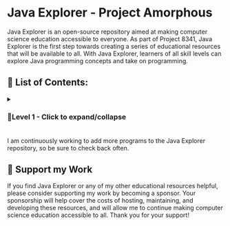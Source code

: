 # Java Explorer - Project Amorphous

Java Explorer is an open-source repository aimed at making computer science education accessible to everyone. As part of Project 8341, Java Explorer is the first step towards creating a series of educational resources that will be available to all. With Java Explorer, learners of all skill levels can explore Java programming concepts and take on programming.

## 📃 List of Contents:
<details>
<summary><h3>🔰Level 1 - Click to expand/collapse<h3></summary>
  <p> Basic java programs on accepting I/O, working with variables, operators using main()</p>
  <p><b> Write a program to </b></p>
  
  
- [1. Display name, school and class in different lines](https://github.com/imteshalkarim/JavaExplorer/blob/main/P01.java)
- [2. Display your name, age and address in one line but with different print functions](https://github.com/imteshalkarim/JavaExplorer/blob/main/P02.java)
- [3. Print the sum and average of three given numbers](https://github.com/imteshalkarim/JavaExplorer/blob/main/P03.java)
- [4. Store numbers in two variables a and b. Exchange the value of a and b by taking the help of a third variable and display the values of a and b](https://github.com/imteshalkarim/JavaExplorer/blob/main/P04.java)
- [5. Display the sum, product of three given numbers and also display the difference in between the two results](https://github.com/imteshalkarim/JavaExplorer/blob/main/P05.java)
- [6. Store numbers in two variables a and b. Exchange their values without using a third variable and then display their values](https://github.com/imteshalkarim/JavaExplorer/blob/main/P06.java)
- [7. Store roll number, marks in three subjects of a student and display the roll, total and percentage of marks obtained by the student](https://github.com/imteshalkarim/JavaExplorer/blob/main/P07.java)
- [8. Evaluate the following expression where the value of a and b are given. a^2 + b^2-4/2ab](https://github.com/imteshalkarim/JavaExplorer/blob/main/P08.java)
- [9. Display the area of a triangle whose base and height is given](https://github.com/imteshalkarim/JavaExplorer/blob/main/P09.java)
- [10. Calculate the area and circumference of a circle and print them whose radius is given](https://github.com/imteshalkarim/JavaExplorer/blob/main/P10.java)
- [11. Display the average runs of a cricket player. The player has scored 400 runs in 5 innings, 396 in 6 innings and 700 runs in 8 innings](https://github.com/imteshalkarim/JavaExplorer/blob/main/P11.java)
- [12. Accept length and breadth of a rectangular floor and find the total cost of flooring at Rs. 25 per unit](https://github.com/imteshalkarim/JavaExplorer/blob/main/P12.java)
- [13. Accept a character and display its ascii value](https://github.com/imteshalkarim/JavaExplorer/blob/main/P13.java)
- [14. Accept the cost of 1 table and 1 chair and display the cost of 16 tables and 12 chairs](https://github.com/imteshalkarim/JavaExplorer/blob/main/P14.java)
- [15. Accept two characters and print the sum of their ascii values](https://github.com/imteshalkarim/JavaExplorer/blob/main/P15.java)
- [16. Accept a number and display the square of the last digit](https://github.com/imteshalkarim/JavaExplorer/blob/main/P16.java)
- [17. Enter sales value of a sales man and display his commission earnt when the rate of commission is 2%](https://github.com/imteshalkarim/JavaExplorer/blob/main/P17.java)
- [18. Enter quantity sold and price per unit. Display the sales price after giving 2% discount](https://github.com/imteshalkarim/JavaExplorer/blob/main/P18.java)
- [19. Enter temperature in fahrenheit and convert it to celsius](https://github.com/imteshalkarim/JavaExplorer/blob/main/P19.java)
- [20. Enter distance covered and time taken by a car and calculate its speed](https://github.com/imteshalkarim/JavaExplorer/blob/main/P20.java)
- [21. Enter basic salary of an employee. Calculate and display the following: DA = 25% of basic salary, HRA = 15% of basic salary, PF = 8.33% of basic salary, Net pay = basic salary + DA + HRA, Gross pay = Net pay - PF](https://github.com/imteshalkarim/JavaExplorer/blob/main/P21.java)
- [22. Enter the values of coefficients of a quadratic equation ax^2+bx+c=0. Find the roots of the equation and display them.](https://github.com/imteshalkarim/JavaExplorer/blob/main/P22.java)
- [23. Enter side of a cube and display its surface area and volume.](https://github.com/imteshalkarim/JavaExplorer/blob/main/P23.java)
- [24. Accept principal, rate of interest and time period. Calculate and display simple interest.](https://github.com/imteshalkarim/JavaExplorer/blob/main/P24.java)
- [25. Enter a 4-digit number and display the sum of its first and last digit.](https://github.com/imteshalkarim/JavaExplorer/blob/main/P25.java)
- [26. Enter area of a circle and display its radius, diameter and circumference](https://github.com/imteshalkarim/JavaExplorer/blob/main/P26.java)
- [27. Enter 3 sides of a triangle and display its area and perimeter](https://github.com/imteshalkarim/JavaExplorer/blob/main/P27.java)
- [28. Enter principal, rate of interest and number of years to calculate and display the compound interest.](https://github.com/imteshalkarim/JavaExplorer/blob/main/P28.java)
- [29. Enter distance in km and display it in metres and cm.](https://github.com/imteshalkarim/JavaExplorer/blob/main/P29.java)
- [30. Enter a 3 digit number and display its digits in separate lines.](https://github.com/imteshalkarim/JavaExplorer/blob/main/P30.java)
- [31. Enter a 3 digit number and display it in reverse.](https://github.com/imteshalkarim/JavaExplorer/blob/main/P31.java)
- [32. Enter a 3 digit number and display the sum of its digits.](https://github.com/imteshalkarim/JavaExplorer/blob/main/P32.java)
- [33. Accept a number and check if it is even or odd by using conditional/ternary operator.](https://github.com/imteshalkarim/JavaExplorer/blob/main/P33.java)
- [34. Enter a number and check if it is positive or negative using conditional/ternary operator.](https://github.com/imteshalkarim/JavaExplorer/blob/main/P34.java)
- [35. Input a year and check if it is a leap year or not using ternary operator.](https://github.com/imteshalkarim/JavaExplorer/blob/main/P35.java)
</details>


I am continuously working to add more programs to the Java Explorer repository, so be sure to check back often.

## 🫶 Support my Work

If you find Java Explorer or any of my other educational resources helpful, please consider supporting my work by becoming a sponsor. Your sponsorship will help cover the costs of hosting, maintaining, and developing these resources, and will allow me to continue making computer science education accessible to all. Thank you for your support!

